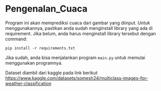 # Pengenalan_Cuaca

Program ini akan memprediksi cuaca dari gambar yang diinput. Untuk menggunakannya, pastikan anda sudah menginstall library yang ada di requirement. Jika belum, anda harus menginstall library tersebut dengan command:

```
pip install -r requirements.txt
```

Jika sudah, anda bisa menjalankan program ```main.py``` untuk memulai menggunakan programnya.

Dataset diambil dari kaggle pada link berikut https://www.kaggle.com/datasets/somesh24/multiclass-images-for-weather-classification 